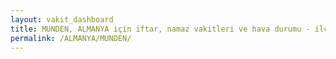 ```yaml
---
layout: vakit_dashboard
title: MUNDEN, ALMANYA için iftar, namaz vakitleri ve hava durumu - ilçe/eyalet seç
permalink: /ALMANYA/MUNDEN/
---
```


<script type="text/javascript">
  var GLOBAL_COUNTRY = 'ALMANYA';
  var GLOBAL_CITY = 'MUNDEN';
  var GLOBAL_STATE = '';
  var lat = 72;
  var lon = 21;
</script>
